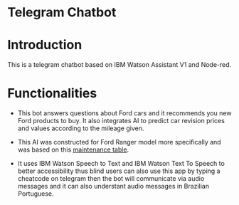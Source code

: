 # Telegram Chatbot

# Introduction
This is a telegram chatbot based on IBM Watson Assistant V1 and Node-red.

# Functionalities 
 - This bot answers questions about Ford cars and it recommends you new Ford products to buy. It also integrates AI to predict car revision prices and values according to the mileage given.

 - This AI was constructed for Ford Ranger model more specifically and was based on this [maintenance table](https://www.ford.com.br/servico-ao-cliente/revisao-preco-fixo/ranger/).

 - It uses IBM Watson Speech to Text and IBM Watson Text To Speech to better accessibility thus blind users can also use this app by typing a cheatcode on telegram then the bot will communicate via audio messages and it can also understant audio messages in Brazilian Portuguese.






